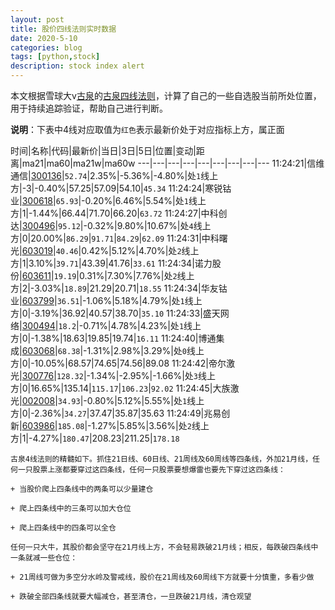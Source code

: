 ```yaml
---
layout: post
title: 股价四线法则实时数据
date: 2020-5-10
categories: blog
tags: [python,stock]
description: stock index alert
---
```



本文根据雪球大v[古泉](https://xueqiu.com/u/7148646888)的[古泉四线法则](https://xueqiu.com/7148646888/130498192)，计算了自己的一些自选股当前所处位置，用于持续追踪验证，帮助自己进行判断。

**说明**：下表中4线对应取值为`红色`表示最新价处于对应指标上方，属正面

时间|名称|代码|最新价|当日|3日|5日|位置|变动|距离|ma21|ma60|ma21w|ma60w
---|---|---|---|---|---|---|---|---
11:24:21|信维通信|[300136](https://xueqiu.com/S/SZ300136)|`52.74`|2.35%|-5.36%|-4.80%|处`1`线上方|-3|-0.40%|57.25|57.09|54.10|`45.34`
11:24:24|寒锐钴业|[300618](https://xueqiu.com/S/SZ300618)|`65.93`|-0.20%|6.46%|5.54%|处`1`线上方|1|-1.44%|66.44|71.70|66.20|`63.72`
11:24:27|中科创达|[300496](https://xueqiu.com/S/SZ300496)|`95.12`|-0.32%|9.80%|10.67%|处`4`线上方|0|20.00%|`86.29`|`91.71`|`84.29`|`62.09`
11:24:31|中科曙光|[603019](https://xueqiu.com/S/SH603019)|`40.46`|0.42%|5.12%|4.70%|处`2`线上方|1|3.10%|`39.71`|43.39|41.76|`33.61`
11:24:34|诺力股份|[603611](https://xueqiu.com/S/SH603611)|`19.19`|0.31%|7.30%|7.76%|处`2`线上方|2|-3.03%|`18.89`|21.29|20.71|`18.55`
11:24:34|华友钴业|[603799](https://xueqiu.com/S/SH603799)|`36.51`|-1.06%|5.18%|4.79%|处`1`线上方|0|-3.19%|36.92|40.57|38.70|`35.10`
11:24:33|盛天网络|[300494](https://xueqiu.com/S/SZ300494)|`18.2`|-0.71%|4.78%|4.23%|处`1`线上方|0|-1.38%|18.63|19.85|19.74|`16.11`
11:24:40|博通集成|[603068](https://xueqiu.com/S/SH603068)|`68.38`|-1.31%|2.98%|3.29%|处`0`线上方|0|-10.05%|68.57|74.65|74.56|89.08
11:24:42|帝尔激光|[300776](https://xueqiu.com/S/SZ300776)|`128.32`|-1.34%|-2.95%|-1.66%|处`3`线上方|0|16.65%|135.14|`115.17`|`106.23`|`92.02`
11:24:45|大族激光|[002008](https://xueqiu.com/S/SZ002008)|`34.93`|-0.80%|5.12%|5.55%|处`1`线上方|0|-2.36%|`34.27`|37.47|35.87|35.63
11:24:49|兆易创新|[603986](https://xueqiu.com/S/SH603986)|`185.08`|-1.27%|5.85%|3.56%|处`2`线上方|1|-4.27%|`180.47`|208.23|211.25|`178.18`

```
古泉4线法则的精髓如下。抓住21日线、60日线、21周线及60周线等四条线，外加21月线，任何一只股票上涨都要穿过这四条线，任何一只股票要想爆雷也要先下穿过这四条线：

+ 当股价爬上四条线中的两条可以少量建仓

+ 爬上四条线中的三条可以加大仓位

+ 爬上四条线中的四条可以全仓

任何一只大牛，其股价都会坚守在21月线上方，不会轻易跌破21月线；相反，每跌破四条线中一条就减一些仓位：

+ 21周线可做为多空分水岭及警戒线，股价在21周线及60周线下方就要十分慎重，多看少做

+ 跌破全部四条线就要大幅减仓，甚至清仓，一旦跌破21月线，清仓观望
```